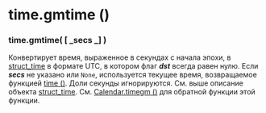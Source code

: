 # time.gmtime ()

### time.gmtime( \[ _secs _] )

Конвертирует время, выраженное в секундах с начала эпохи, в [struct\_time](time.struct\_time.md) в формате UTC, в котором флаг _**dst**_ всегда равен нулю. Если _**secs**_ не указано или `None`, используется текущее время, возвращаемое функцией [time ()](time.time.md). Доли секунды игнорируются. См. выше описание объекта [struct\_time](time.struct\_time.md). См. [Calendar.timegm ()](../../../specialnye-tipy-dannykh/calendar/calendar.calendar/calendar.timegm.md) для обратной функции этой функции.
